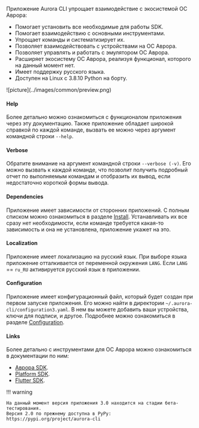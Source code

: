 Приложение Aurora CLI упрощает взаимодействие с экосистемой ОС Аврора:

- Помогает установить все необходимые для работы SDK.
- Помогает взаимодействию с основными инструментами.
- Упрощает команды и систематизирует их.
- Позволяет взаимодействовать с устройствами на ОС Аврора.
- Позволяет управлять и работать с эмулятором ОС Аврора.
- Расширяет экосистему ОС Аврора, реализуя функционал, которого на данный момент нет.
- Имеет поддержку русского языка.
- Доступен на Linux c 3.8.10 Python на борту.

<picture>
    ![picture](../images/common/preview.png)
</picture>

#### Help

Более детально можно ознакомиться с функционалом приложения через эту документацию.
Также приложение обладает широкой справкой по каждой команде,
вызвать ее можно через аргумент командной строки `--help`.

#### Verbose

Обратите внимание на аргумент командной строки `--verbose (-v)`.
Его можно вызвать к каждой команде, что позволит получить подробный отчет
по выполняемым командам и отобразить их вывод,
если недостаточно короткой формы вывода.

#### Dependencies

Приложение имеет зависимости от сторонних приложений.
С полным списком можно ознакомиться в разделе [Install](../install.md/#dependencies).
Устанавливать их все сразу нет необходимости, если команде требуется какая-то зависимость и она не установлена, приложение укажет на это.

#### Localization

Приложение имеет локализацию на русский язык.
При выборе языка приложение отталкивается от переменной окружения `LANG`.
Если `LANG` == `ru_RU` активируется русский язык в приложении.

#### Configuration

Приложение имеет конфигурационный файл, который будет создан при первом запуске приложения.
Его можно найти в директории `~/.aurora-cli/configuration3.yaml`.
В нем вы можете добавить ваши устройства, ключи для подписи, и другое.
Подробнее можно ознакомиться в разделе [Configuration](../config.md).

#### Links

Более детально с инструментами для ОС Аврора можно ознакомиться в документации по ним:

- [Аврора SDK](https://developer.auroraos.ru/doc/software_development/sdk).
- [Platform SDK](https://developer.auroraos.ru/doc/software_development/psdk).
- [Flutter SDK](https://omprussia.gitlab.io/flutter/flutter).

!!! warning

    На данный момент версия приложения 3.0 находится на стадии бета-тестирования.
    Версия 2.0 по прежнему доступна в PyPy: https://pypi.org/project/aurora-cli
